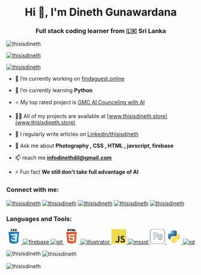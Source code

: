 <h1 align="center">Hi 👋, I'm Dineth Gunawardana</h1>
<h3 align="center">Full stack coding learner from 🇱🇰 Sri Lanka</h3>


<p align="left"> <img src="https://komarev.com/ghpvc/?username=thisisdineth&label=Profile%20views&color=0e75b6&style=flat" alt="thisisdineth" /> </p>

<p align="left"> <a href="https://github.com/ryo-ma/github-profile-trophy"><img src="https://github-profile-trophy.vercel.app/?username=thisisdineth" alt="thisisdineth" /></a> </p>

<p align="left"> <a href="https://twitter.com/thisisdineth" target="blank"><img src="https://img.shields.io/twitter/follow/thisisdineth?logo=twitter&style=for-the-badge" alt="thisisdineth" /></a> </p>

- 🔭 I’m currently working on [findaguest.online](www.findaguest.online)

- 🌱 I’m currently learning **Python**

- ⭐️ My top rated project is [GMC AI Counceling with AI](gmc-orpin.vercel.app)

- 👨‍💻 All of my projects are available at [www.thisisdineth.store](www.thisisdineth.store)

- 📝 I regularly write articles on [Linkedin/thisisdineth](https://www.linkedin.com/in/thisisdineth/)

- 💬 Ask me about **Photography , CSS , HTML , javscript, firebase**

- 📫 reach me **infodinethdil@gmail.com**

- ⚡ Fun fact **We still don't take full advantage of AI**

<h3 align="left">Connect with me:</h3>
<p align="left">
<a href="https://twitter.com/thisisdineth" target="blank"><img align="center" src="https://raw.githubusercontent.com/rahuldkjain/github-profile-readme-generator/master/src/images/icons/Social/twitter.svg" alt="thisisdineth" height="30" width="40" /></a>
<a href="https://linkedin.com/in/thisisdineth" target="blank"><img align="center" src="https://raw.githubusercontent.com/rahuldkjain/github-profile-readme-generator/master/src/images/icons/Social/linked-in-alt.svg" alt="thisisdineth" height="30" width="40" /></a>
<a href="https://fb.com/thisisdineth" target="blank"><img align="center" src="https://raw.githubusercontent.com/rahuldkjain/github-profile-readme-generator/master/src/images/icons/Social/facebook.svg" alt="thisisdineth" height="30" width="40" /></a>
<a href="https://instagram.com/thisisdineth" target="blank"><img align="center" src="https://raw.githubusercontent.com/rahuldkjain/github-profile-readme-generator/master/src/images/icons/Social/instagram.svg" alt="thisisdineth" height="30" width="40" /></a>
<a href="https://www.youtube.com/c/thisisdineth" target="blank"><img align="center" src="https://raw.githubusercontent.com/rahuldkjain/github-profile-readme-generator/master/src/images/icons/Social/youtube.svg" alt="thisisdineth" height="30" width="40" /></a>
</p>

<h3 align="left">Languages and Tools:</h3>
<p align="left"> <a href="https://www.w3schools.com/css/" target="_blank" rel="noreferrer"> <img src="https://raw.githubusercontent.com/devicons/devicon/master/icons/css3/css3-original-wordmark.svg" alt="css3" width="40" height="40"/> </a> <a href="https://firebase.google.com/" target="_blank" rel="noreferrer"> <img src="https://www.vectorlogo.zone/logos/firebase/firebase-icon.svg" alt="firebase" width="40" height="40"/> </a> <a href="https://git-scm.com/" target="_blank" rel="noreferrer"> <img src="https://www.vectorlogo.zone/logos/git-scm/git-scm-icon.svg" alt="git" width="40" height="40"/> </a> <a href="https://www.w3.org/html/" target="_blank" rel="noreferrer"> <img src="https://raw.githubusercontent.com/devicons/devicon/master/icons/html5/html5-original-wordmark.svg" alt="html5" width="40" height="40"/> </a> <a href="https://www.adobe.com/in/products/illustrator.html" target="_blank" rel="noreferrer"> <img src="https://www.vectorlogo.zone/logos/adobe_illustrator/adobe_illustrator-icon.svg" alt="illustrator" width="40" height="40"/> </a> <a href="https://developer.mozilla.org/en-US/docs/Web/JavaScript" target="_blank" rel="noreferrer"> <img src="https://raw.githubusercontent.com/devicons/devicon/master/icons/javascript/javascript-original.svg" alt="javascript" width="40" height="40"/> </a> <a href="https://www.microsoft.com/en-us/sql-server" target="_blank" rel="noreferrer"> <img src="https://www.svgrepo.com/show/303229/microsoft-sql-server-logo.svg" alt="mssql" width="40" height="40"/> </a> <a href="https://www.photoshop.com/en" target="_blank" rel="noreferrer"> <img src="https://raw.githubusercontent.com/devicons/devicon/master/icons/photoshop/photoshop-line.svg" alt="photoshop" width="40" height="40"/> </a> <a href="https://www.python.org" target="_blank" rel="noreferrer"> <img src="https://raw.githubusercontent.com/devicons/devicon/master/icons/python/python-original.svg" alt="python" width="40" height="40"/> </a> <a href="https://www.adobe.com/products/xd.html" target="_blank" rel="noreferrer"> <img src="https://cdn.worldvectorlogo.com/logos/adobe-xd.svg" alt="xd" width="40" height="40"/> </a> </p>

<p><img align="left" src="https://github-readme-stats.vercel.app/api/top-langs?username=thisisdineth&show_icons=true&locale=en&layout=compact" alt="thisisdineth" /></p>

<p>&nbsp;<img align="center" src="https://github-readme-stats.vercel.app/api?username=thisisdineth&show_icons=true&locale=en" alt="thisisdineth" /></p>

<p><img align="center" src="https://github-readme-streak-stats.herokuapp.com/?user=thisisdineth&" alt="thisisdineth" /></p>

